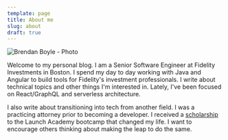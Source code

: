 ```yaml
---
template: page
title: About me
slug: about
draft: true
---
```

![](/media/profile-pic.jpg "Brendan Boyle - Photo")

Welcome to my personal blog. I am a Senior Software Engineer at Fidelity Investments in Boston. I spend my day to day working with Java and Angular to build tools for Fidelity's investment professionals. I write about technical topics and other things I'm interested in. Lately, I've been focused on React/GraphQL and serverless architecture. 

I also write about transitioning into tech from another field. I was a practicing attorney prior to becoming a developer. I received a [scholarship](<http://lawmagazine.bc.edu/2015/09/boyle-12-wins-launch-academys-scholarship-challenge/>) to the Launch Academy bootcamp that changed my life. I want to encourage others thinking about making the leap to do the same.
